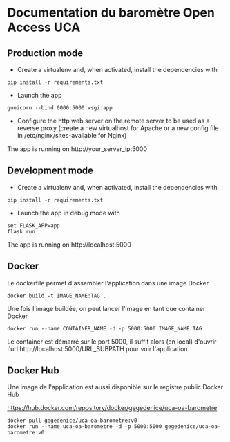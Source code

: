 # Documentation du baromètre Open Access UCA

## Production mode

- Create a virtualenv and, when activated, install the dependencies with

```
pip install -r requirements.txt
```
- Launch the app

```
gunicorn --bind 0000:5000 wsgi:app
```
- Configure the http web server on the remote server to be used as a reverse proxy (create a new virtualhost for Apache or a new config file in /etc/nginx/sites-available for Nginx)

The app is running on http://your_server_ip:5000

## Development mode

- Create a virtualenv and, when activated, install the dependencies with

```
pip install -r requirements.txt
```
- Launch the app in debug mode with

```
set FLASK_APP=app
flask run
```
The app is running on http://localhost:5000

## Docker

Le dockerfile permet d'assembler l'application dans une image Docker

```
docker build -t IMAGE_NAME:TAG .
```

Une fois l'image buildée, on peut lancer l'image en tant que container Docker

```
docker run --name CONTAINER_NAME -d -p 5000:5000 IMAGE_NAME:TAG
```
Le container est démarré sur le port 5000, il suffit alors (en local) d'ouvrir l'url http://localhost:5000/URL_SUBPATH pour voir l'application.

## Docker Hub

Une image de l'application est aussi disponible sur le registre public Docker Hub

https://hub.docker.com/repository/docker/gegedenice/uca-oa-barometre

```
docker pull gegedenice/uca-oa-barometre:v0
docker run --name uca-oa-barometre -d -p 5000:5000 gegedenice/uca-oa-barometre:v0
```